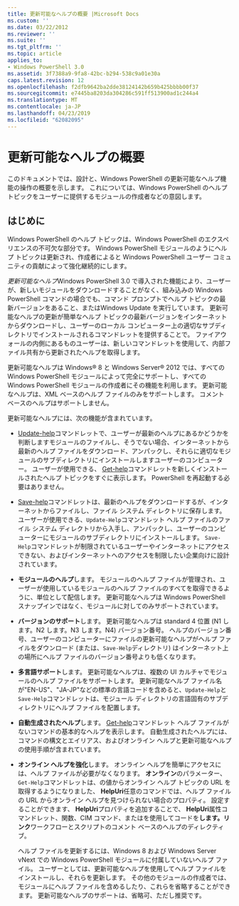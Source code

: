 ```yaml
---
title: 更新可能なヘルプの概要 |Microsoft Docs
ms.custom: ''
ms.date: 03/22/2012
ms.reviewer: ''
ms.suite: ''
ms.tgt_pltfrm: ''
ms.topic: article
applies_to:
- Windows PowerShell 3.0
ms.assetid: 3f7388a9-9fa8-42bc-b294-538c9a01e30a
caps.latest.revision: 12
ms.openlocfilehash: f2dfb9642ba2dde38124142b659b425bbbb00f37
ms.sourcegitcommit: e7445ba8203da304286c591ff513900ad1c244a4
ms.translationtype: MT
ms.contentlocale: ja-JP
ms.lasthandoff: 04/23/2019
ms.locfileid: "62082095"
---
```

# <a name="updatable-help-overview"></a>更新可能なヘルプの概要

このドキュメントでは、設計と、Windows PowerShell の更新可能なヘルプ機能の操作の概要を示します。 これについては、Windows PowerShell のヘルプ トピックをユーザーに提供するモジュールの作成者などの意図します。

## <a name="introduction"></a>はじめに

Windows PowerShell のヘルプ トピックは、Windows PowerShell のエクスペリエンスの不可欠な部分です。 Windows PowerShell モジュールのようにヘルプ トピックは更新され、作成者によると Windows PowerShell ユーザー コミュニティの貢献によって強化継続的にします。

*更新可能なヘルプ*Windows PowerShell 3.0 で導入された機能により、ユーザーが、新しいモジュールをダウンロードすることがなく、組み込みの Windows PowerShell コマンドの場合でも、コマンド プロンプトでヘルプ トピックの最新バージョンをあること、またはWindows Update を実行しています。 更新可能なヘルプの更新が簡単なヘルプ トピックの最新バージョンをインターネットからダウンロードし、ユーザーのローカル コンピューター上の適切なサブディレクトリでインストールされるコマンドレットを提供することで。 ファイアウォールの内側にあるものユーザーは、新しいコマンドレットを使用して、内部ファイル共有から更新されたヘルプを取得します。

更新可能なヘルプは Windows® 8 と Windows Server® 2012 では、すべての Windows PowerShell モジュールによって完全にサポートし、すべての Windows PowerShell モジュールの作成者にその機能を利用します。 更新可能なヘルプは、XML ベースのヘルプ ファイルのみをサポートします。 コメント ベースのヘルプはサポートしません。

更新可能なヘルプには、次の機能が含まれています。

- [Update-help](/powershell/module/Microsoft.PowerShell.Core/Update-Help)コマンドレットで、ユーザーが最新のヘルプにあるかどうかを判断しますモジュールのファイルし、そうでない場合、インターネットから最新のヘルプ ファイルをダウンロード、アンパックし、それらに適切なモジュールのサブディレクトリにインストールしますユーザーのコンピューター。
  ユーザーが使用できる、 [Get-help](/powershell/module/Microsoft.PowerShell.Core/Get-Help)コマンドレットを新しくインストールされたヘルプ トピックをすぐに表示します。
  PowerShell を再起動する必要はありません。

- [Save-help](/powershell/module/Microsoft.PowerShell.Core/Save-Help)コマンドレットは、最新のヘルプをダウンロードするが、インターネットからファイルし、ファイル システム ディレクトリに保存します。 ユーザーが使用できる、`Update-Help`コマンドレット ヘルプ ファイルのファイル システム ディレクトリから入手し、アンパックし、ユーザーのコンピューターにモジュールのサブディレクトリにインストールします。 `Save-Help`コマンドレットが制限されているユーザーやインターネットにアクセスできない、およびインターネットへのアクセスを制限したい企業向けに設計されています。

- **モジュールのヘルプ**します。 モジュールのヘルプ ファイルが管理され、ユーザーが使用しているモジュールのヘルプ ファイルのすべてを取得できるように、単位として配信します。 更新可能なヘルプは Windows PowerShell スナップインではなく、モジュールに対してのみサポートされています。

- **バージョンのサポート**します。 更新可能なヘルプは standard 4 位置 (N1 します。N2 します。N3 します。N4) バージョン番号。 ヘルプのバージョン番号、ユーザーのコンピューターにファイルの更新可能なヘルプがヘルプ ファイルをダウンロード (または、`Save-Help`ディレクトリ) はインターネット上の場所にヘルプ ファイルのバージョン番号よりも低くなります。

- **多言語サポート**します。 更新可能なヘルプは、複数の UI カルチャでモジュールのヘルプ ファイルをサポートします。 更新可能なヘルプ ファイル名が"EN-US"、"JA-JP"などの標準の言語コードを含めると、`Update-Help`と`Save-Help`コマンドレットは、モジュール ディレクトリの言語固有のサブディレクトリにヘルプ ファイルを配置します。

- **自動生成されたヘルプ**します。 [Get-help](/powershell/module/Microsoft.PowerShell.Core/Get-Help)コマンドレット ヘルプ ファイルがないコマンドの基本的なヘルプを表示します。 自動生成されたヘルプには、コマンドの構文とエイリアス、およびオンライン ヘルプと更新可能なヘルプの使用手順が含まれています。

- **オンライン ヘルプを強化**します。 オンライン ヘルプを簡単にアクセスには、ヘルプ ファイルが必要がなくなります。 **オンライン**のパラメーター、`Get-Help`コマンドレットは、の値からオンライン ヘルプ トピックの URL を取得するようになりました、 **HelpUri**任意のコマンドでは、ヘルプ ファイルの URL からオンライン ヘルプを見つけられない場合のプロパティ。 設定することができます、 **HelpUri**プロパティを追加することで、 **HelpUri**属性コマンドレット、関数、CIM コマンド、またはを使用してコードを**します。リンク**ワークフローとスクリプトのコメント ベースのヘルプのディレクティブ。

  ヘルプ ファイルを更新するには、Windows 8 および Windows Server vNext での Windows PowerShell モジュールに付属していないヘルプ ファイル。 ユーザーとしては、更新可能なヘルプを使用してヘルプ ファイルをインストールし、それらを更新します。 その他のモジュールの作成者では、モジュールにヘルプ ファイルを含めるしたり、これらを省略することができます。 更新可能なヘルプのサポートは、省略可、ただし推奨です。
